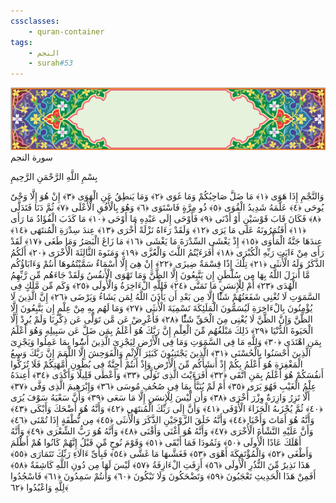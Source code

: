 ```yaml
---
cssclasses:
    - quran-container
tags:
    - النجم
    - surah#53
---
```

<div class="quran-container">
<span class="second-border"></span>
<span class="border"></span>
<div class="head-container">
<img src="https://raw.githubusercontent.com/LORDyyyyy/obsidian-the_quran_vault/main/The%20Quran%20Vault/src/webview/surah_head.png" height=100>
<div class="surah-name">
<span class="surah-name-fnt">سورة النجم</span>
</div>
</div>
<div class="quran-content">
<div class="name-of-god"> <p> بِسْمِ اللَّهِ الرَّحْمَنِ الرَّحِيمِ </p></div>
<p>
<span class="sign" id="f1">وَالنَّجْمِ إِذَا هَوَى <span>﴿</span>١<span>﴾</span></span>
<span class="sign" id="f2">مَا ضَلَّ صَاحِبُكُمْ وَمَا غَوَى <span>﴿</span>٢<span>﴾</span></span>
<span class="sign" id="f3">وَمَا يَنطِقُ عَنِ الْهَوَى <span>﴿</span>٣<span>﴾</span></span>
<span class="sign" id="f4">إِنْ هُوَ إِلَّا وَحْىٌ يُوحَى <span>﴿</span>٤<span>﴾</span></span>
<span class="sign" id="f5">عَلَّمَهُ شَدِيدُ الْقُوَى <span>﴿</span>٥<span>﴾</span></span>
<span class="sign" id="f6">ذُو مِرَّةٍ فَاسْتَوَى <span>﴿</span>٦<span>﴾</span></span>
<span class="sign" id="f7">وَهُوَ بِالْأُفُقِ الْأَعْلَى <span>﴿</span>٧<span>﴾</span></span>
<span class="sign" id="f8">ثُمَّ دَنَا فَتَدَلَّى <span>﴿</span>٨<span>﴾</span></span>
<span class="sign" id="f9">فَكَانَ قَابَ قَوْسَيْنِ أَوْ أَدْنَى <span>﴿</span>٩<span>﴾</span></span>
<span class="sign" id="f10">فَأَوْحَى إِلَى عَبْدِهِ مَا أَوْحَى <span>﴿</span>١۰<span>﴾</span></span>
<span class="sign" id="f11">مَا كَذَبَ الْفُؤَادُ مَا رَأَى <span>﴿</span>١١<span>﴾</span></span>
<span class="sign" id="f12">أَفَتُمَرُونَهُ عَلَى مَا يَرَى <span>﴿</span>١٢<span>﴾</span></span>
<span class="sign" id="f13">وَلَقَدْ رَءَاهُ نَزْلَةً أُخْرَى <span>﴿</span>١٣<span>﴾</span></span>
<span class="sign" id="f14">عِندَ سِدْرَةِ الْمُنتَهَى <span>﴿</span>١٤<span>﴾</span></span>
<span class="sign" id="f15">عِندَهَا جَنَّةُ الْمَأْوَى <span>﴿</span>١٥<span>﴾</span></span>
<span class="sign" id="f16">إِذْ يَغْشَى السِّدْرَةَ مَا يَغْشَى <span>﴿</span>١٦<span>﴾</span></span>
<span class="sign" id="f17">مَا زَاغَ الْبَصَرُ وَمَا طَغَى <span>﴿</span>١٧<span>﴾</span></span>
<span class="sign" id="f18">لَقَدْ رَأَى مِنْ ءَايَتِ رَبِّهِ الْكُبْرَى <span>﴿</span>١٨<span>﴾</span></span>
<span class="sign" id="f19">أَفَرَءَيْتُمُ اللَّتَ وَالْعُزَّى <span>﴿</span>١٩<span>﴾</span></span>
<span class="sign" id="f20">وَمَنَوةَ الثَّالِثَةَ الْأُخْرَى <span>﴿</span>٢۰<span>﴾</span></span>
<span class="sign" id="f21">أَلَكُمُ الذَّكَرُ وَلَهُ الْأُنثَى <span>﴿</span>٢١<span>﴾</span></span>
<span class="sign" id="f22">تِلْكَ إِذًا قِسْمَةٌ ضِيزَى <span>﴿</span>٢٢<span>﴾</span></span>
<span class="sign" id="f23">إِنْ هِىَ إِلَّا أَسْمَاءٌ سَمَّيْتُمُوهَا أَنتُمْ وَءَابَاؤُكُم مَّا أَنزَلَ اللَّهُ بِهَا مِن سُلْطَنٍ إِن يَتَّبِعُونَ إِلَّا الظَّنَّ وَمَا تَهْوَى الْأَنفُسُ وَلَقَدْ جَاءَهُم مِّن رَّبِّهِمُ الْهُدَى <span>﴿</span>٢٣<span>﴾</span></span>
<span class="sign" id="f24">أَمْ لِلْإِنسَنِ مَا تَمَنَّى <span>﴿</span>٢٤<span>﴾</span></span>
<span class="sign" id="f25">فَلِلَّهِ الْءَاخِرَةُ وَالْأُولَى <span>﴿</span>٢٥<span>﴾</span></span>
<span class="sign" id="f26">وَكَم مِّن مَّلَكٍ فِى السَّمَوَتِ لَا تُغْنِى شَفَعَتُهُمْ شَئًْا إِلَّا مِن بَعْدِ أَن يَأْذَنَ اللَّهُ لِمَن يَشَاءُ وَيَرْضَى <span>﴿</span>٢٦<span>﴾</span></span>
<span class="sign" id="f27">إِنَّ الَّذِينَ لَا يُؤْمِنُونَ بِالْءَاخِرَةِ لَيُسَمُّونَ الْمَلَئِكَةَ تَسْمِيَةَ الْأُنثَى <span>﴿</span>٢٧<span>﴾</span></span>
<span class="sign" id="f28">وَمَا لَهُم بِهِ مِنْ عِلْمٍ إِن يَتَّبِعُونَ إِلَّا الظَّنَّ وَإِنَّ الظَّنَّ لَا يُغْنِى مِنَ الْحَقِّ شَئًْا <span>﴿</span>٢٨<span>﴾</span></span>
<span class="sign" id="f29">فَأَعْرِضْ عَن مَّن تَوَلَّى عَن ذِكْرِنَا وَلَمْ يُرِدْ إِلَّا الْحَيَوةَ الدُّنْيَا <span>﴿</span>٢٩<span>﴾</span></span>
<span class="sign" id="f30">ذَلِكَ مَبْلَغُهُم مِّنَ الْعِلْمِ إِنَّ رَبَّكَ هُوَ أَعْلَمُ بِمَن ضَلَّ عَن سَبِيلِهِ وَهُوَ أَعْلَمُ بِمَنِ اهْتَدَى <span>﴿</span>٣۰<span>﴾</span></span>
<span class="sign" id="f31">وَلِلَّهِ مَا فِى السَّمَوَتِ وَمَا فِى الْأَرْضِ لِيَجْزِىَ الَّذِينَ أَسَُٔوا بِمَا عَمِلُوا وَيَجْزِىَ الَّذِينَ أَحْسَنُوا بِالْحُسْنَى <span>﴿</span>٣١<span>﴾</span></span>
<span class="sign" id="f32">الَّذِينَ يَجْتَنِبُونَ كَبَئِرَ الْإِثْمِ وَالْفَوَحِشَ إِلَّا اللَّمَمَ إِنَّ رَبَّكَ وَسِعُ الْمَغْفِرَةِ هُوَ أَعْلَمُ بِكُمْ إِذْ أَنشَأَكُم مِّنَ الْأَرْضِ وَإِذْ أَنتُمْ أَجِنَّةٌ فِى بُطُونِ أُمَّهَتِكُمْ فَلَا تُزَكُّوا أَنفُسَكُمْ هُوَ أَعْلَمُ بِمَنِ اتَّقَى <span>﴿</span>٣٢<span>﴾</span></span>
<span class="sign" id="f33">أَفَرَءَيْتَ الَّذِى تَوَلَّى <span>﴿</span>٣٣<span>﴾</span></span>
<span class="sign" id="f34">وَأَعْطَى قَلِيلًا وَأَكْدَى <span>﴿</span>٣٤<span>﴾</span></span>
<span class="sign" id="f35">أَعِندَهُ عِلْمُ الْغَيْبِ فَهُوَ يَرَى <span>﴿</span>٣٥<span>﴾</span></span>
<span class="sign" id="f36">أَمْ لَمْ يُنَبَّأْ بِمَا فِى صُحُفِ مُوسَى <span>﴿</span>٣٦<span>﴾</span></span>
<span class="sign" id="f37">وَإِبْرَهِيمَ الَّذِى وَفَّى <span>﴿</span>٣٧<span>﴾</span></span>
<span class="sign" id="f38">أَلَّا تَزِرُ وَازِرَةٌ وِزْرَ أُخْرَى <span>﴿</span>٣٨<span>﴾</span></span>
<span class="sign" id="f39">وَأَن لَّيْسَ لِلْإِنسَنِ إِلَّا مَا سَعَى <span>﴿</span>٣٩<span>﴾</span></span>
<span class="sign" id="f40">وَأَنَّ سَعْيَهُ سَوْفَ يُرَى <span>﴿</span>٤۰<span>﴾</span></span>
<span class="sign" id="f41">ثُمَّ يُجْزَىهُ الْجَزَاءَ الْأَوْفَى <span>﴿</span>٤١<span>﴾</span></span>
<span class="sign" id="f42">وَأَنَّ إِلَى رَبِّكَ الْمُنتَهَى <span>﴿</span>٤٢<span>﴾</span></span>
<span class="sign" id="f43">وَأَنَّهُ هُوَ أَضْحَكَ وَأَبْكَى <span>﴿</span>٤٣<span>﴾</span></span>
<span class="sign" id="f44">وَأَنَّهُ هُوَ أَمَاتَ وَأَحْيَا <span>﴿</span>٤٤<span>﴾</span></span>
<span class="sign" id="f45">وَأَنَّهُ خَلَقَ الزَّوْجَيْنِ الذَّكَرَ وَالْأُنثَى <span>﴿</span>٤٥<span>﴾</span></span>
<span class="sign" id="f46">مِن نُّطْفَةٍ إِذَا تُمْنَى <span>﴿</span>٤٦<span>﴾</span></span>
<span class="sign" id="f47">وَأَنَّ عَلَيْهِ النَّشْأَةَ الْأُخْرَى <span>﴿</span>٤٧<span>﴾</span></span>
<span class="sign" id="f48">وَأَنَّهُ هُوَ أَغْنَى وَأَقْنَى <span>﴿</span>٤٨<span>﴾</span></span>
<span class="sign" id="f49">وَأَنَّهُ هُوَ رَبُّ الشِّعْرَى <span>﴿</span>٤٩<span>﴾</span></span>
<span class="sign" id="f50">وَأَنَّهُ أَهْلَكَ عَادًا الْأُولَى <span>﴿</span>٥۰<span>﴾</span></span>
<span class="sign" id="f51">وَثَمُودَا فَمَا أَبْقَى <span>﴿</span>٥١<span>﴾</span></span>
<span class="sign" id="f52">وَقَوْمَ نُوحٍ مِّن قَبْلُ إِنَّهُمْ كَانُوا هُمْ أَظْلَمَ وَأَطْغَى <span>﴿</span>٥٢<span>﴾</span></span>
<span class="sign" id="f53">وَالْمُؤْتَفِكَةَ أَهْوَى <span>﴿</span>٥٣<span>﴾</span></span>
<span class="sign" id="f54">فَغَشَّىهَا مَا غَشَّى <span>﴿</span>٥٤<span>﴾</span></span>
<span class="sign" id="f55">فَبِأَىِّ ءَالَاءِ رَبِّكَ تَتَمَارَى <span>﴿</span>٥٥<span>﴾</span></span>
<span class="sign" id="f56">هَذَا نَذِيرٌ مِّنَ النُّذُرِ الْأُولَى <span>﴿</span>٥٦<span>﴾</span></span>
<span class="sign" id="f57">أَزِفَتِ الْءَازِفَةُ <span>﴿</span>٥٧<span>﴾</span></span>
<span class="sign" id="f58">لَيْسَ لَهَا مِن دُونِ اللَّهِ كَاشِفَةٌ <span>﴿</span>٥٨<span>﴾</span></span>
<span class="sign" id="f59">أَفَمِنْ هَذَا الْحَدِيثِ تَعْجَبُونَ <span>﴿</span>٥٩<span>﴾</span></span>
<span class="sign" id="f60">وَتَضْحَكُونَ وَلَا تَبْكُونَ <span>﴿</span>٦۰<span>﴾</span></span>
<span class="sign" id="f61">وَأَنتُمْ سَمِدُونَ <span>﴿</span>٦١<span>﴾</span></span>
<span class="sign" id="f62">فَاسْجُدُوا لِلَّهِ وَاعْبُدُوا <span>﴿</span>٦٢<span>﴾</span></span>

</p>
</div>
<span class="border" style="margin-top:25px;"></span>
<span class="second-border-bottom"></span>
</div>
